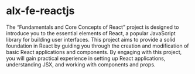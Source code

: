 # alx-fe-reactjs
The “Fundamentals and Core Concepts of React” project is designed to introduce you to the essential elements of React, a popular JavaScript library for building user interfaces. This project aims to provide a solid foundation in React by guiding you through the creation and modification of basic React applications and components. By engaging with this project, you will gain practical experience in setting up React applications, understanding JSX, and working with components and props.
